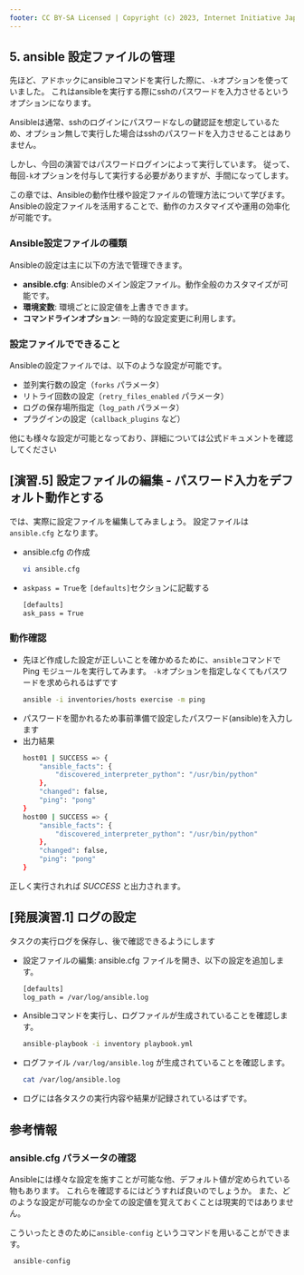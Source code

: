```yaml
---
footer: CC BY-SA Licensed | Copyright (c) 2023, Internet Initiative Japan Inc.
---
```


## 5. ansible 設定ファイルの管理

先ほど、アドホックにansibleコマンドを実行した際に、`-k`オプションを使っていました。
これはansibleを実行する際にsshのパスワードを入力させるというオプションになります。

Ansibleは通常、sshのログインにパスワードなしの鍵認証を想定しているため、オプション無しで実行した場合はsshのパスワードを入力させることはありません。

しかし、今回の演習ではパスワードログインによって実行しています。
従って、毎回`-k`オプションを付与して実行する必要がありますが、手間になってします。

この章では、Ansibleの動作仕様や設定ファイルの管理方法について学びます。  
Ansibleの設定ファイルを活用することで、動作のカスタマイズや運用の効率化が可能です。

### Ansible設定ファイルの種類

Ansibleの設定は主に以下の方法で管理できます。

- **ansible.cfg**: Ansibleのメイン設定ファイル。動作全般のカスタマイズが可能です。
- **環境変数**: 環境ごとに設定値を上書きできます。
- **コマンドラインオプション**: 一時的な設定変更に利用します。

### 設定ファイルでできること

Ansibleの設定ファイルでは、以下のような設定が可能です。

- 並列実行数の設定（`forks` パラメータ）
- リトライ回数の設定（`retry_files_enabled` パラメータ）
- ログの保存場所指定（`log_path` パラメータ）
- プラグインの設定（`callback_plugins` など）

他にも様々な設定が可能となっており、詳細については公式ドキュメントを確認してください

## [演習.5] 設定ファイルの編集 - パスワード入力をデフォルト動作とする

では、実際に設定ファイルを編集してみましょう。
設定ファイルは `ansible.cfg` となります。

- ansible.cfg の作成
  ```bash
  vi ansible.cfg
  ```
- `askpass = True`を `[defaults]`セクションに記載する
  ```bash
  [defaults]
  ask_pass = True
  ```

### 動作確認

- 先ほど作成した設定が正しいことを確かめるために、`ansible`コマンドで Ping モジュールを実行してみます。 `-k`オプションを指定しなくてもパスワードを求められるはずです
  ```bash
  ansible -i inventories/hosts exercise -m ping
  ```
- パスワードを聞かれるため事前準備で設定したパスワード(ansible)を入力します
- 出力結果
  ```bash
  host01 | SUCCESS => {
      "ansible_facts": {
          "discovered_interpreter_python": "/usr/bin/python"
      },
      "changed": false,
      "ping": "pong"
  }
  host00 | SUCCESS => {
      "ansible_facts": {
          "discovered_interpreter_python": "/usr/bin/python"
      },
      "changed": false,
      "ping": "pong"
  }
  ```

正しく実行されれば *SUCCESS* と出力されます。


## [発展演習.1] ログの設定

タスクの実行ログを保存し、後で確認できるようにします

- 設定ファイルの編集: ansible.cfg ファイルを開き、以下の設定を追加します。
  ```bash
  [defaults]
  log_path = /var/log/ansible.log
  ```
- Ansibleコマンドを実行し、ログファイルが生成されていることを確認します。
  ```bash
  ansible-playbook -i inventory playbook.yml
  ```
- ログファイル `/var/log/ansible.log` が生成されていることを確認します。
  ```bash
  cat /var/log/ansible.log
  ```
- ログには各タスクの実行内容や結果が記録されているはずです。

## 参考情報

### ansible.cfg パラメータの確認

Ansibleには様々な設定を施すことが可能な他、デフォルト値が定められている物もあります。
これらを確認するにはどうすれば良いのでしょうか。
また、どのような設定が可能なのか全ての設定値を覚えておくことは現実的ではありません。

こういったときのために`ansible-config` というコマンドを用いることができます。

```bash
 ansible-config
```
